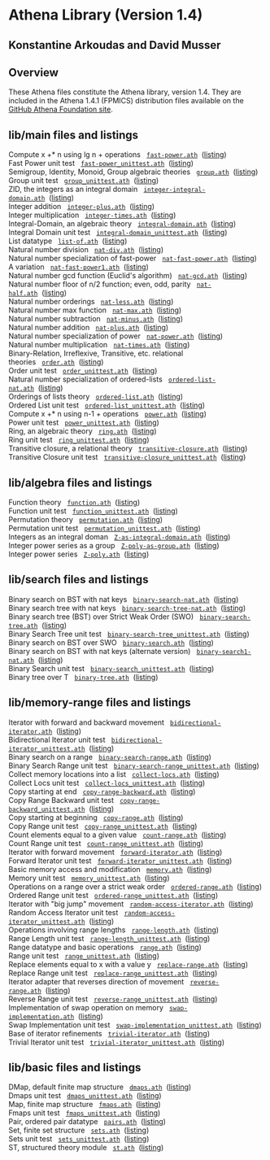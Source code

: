 # Athena Library (Version 1.4)

##  Konstantine Arkoudas and David Musser

## Overview 

These Athena files constitute the Athena library, version 1.4. They are
included in the Athena 1.4.1 (FPMICS) distribution files available on
the [GitHub Athena Foundation
site](https://github.com/AthenaFoundation/athena).

## lib/main files and listings 

Compute x +\* n using lg n +
operations   [`fast-power.ath`](https://github.com/AthenaFoundation/athena/blob/master/lib/main/fast-power.ath)  ([listing](https://github.com/AthenaFoundation/athena/blob/master/listings/lib/main/fast-power.ath.pdf))\
Fast Power unit
test   [`fast-power_unittest.ath`](https://github.com/AthenaFoundation/athena/blob/master/lib/main/fast-power_unittest.ath)  ([listing](https://github.com/AthenaFoundation/athena/blob/master/listings/lib/main/fast-power_unittest.ath.pdf))\
Semigroup, Identity, Monoid, Group algebraic
theories   [`group.ath`](https://github.com/AthenaFoundation/athena/blob/master/lib/main/group.ath)  ([listing](https://github.com/AthenaFoundation/athena/blob/master/listings/lib/main/group.ath.pdf))\
Group unit
test   [`group_unittest.ath`](https://github.com/AthenaFoundation/athena/blob/master/lib/main/group_unittest.ath)  ([listing](https://github.com/AthenaFoundation/athena/blob/master/listings/lib/main/group_unittest.ath.pdf))\
ZID, the integers as an integral
domain   [`integer-integral-domain.ath`](https://github.com/AthenaFoundation/athena/blob/master/lib/main/integer-integral-domain.ath)  ([listing](https://github.com/AthenaFoundation/athena/blob/master/listings/lib/main/integer-integral-domain.ath.pdf))\
Integer
addition   [`integer-plus.ath`](https://github.com/AthenaFoundation/athena/blob/master/lib/main/integer-plus.ath)  ([listing](https://github.com/AthenaFoundation/athena/blob/master/listings/lib/main/integer-plus.ath.pdf))\
Integer
multiplication   [`integer-times.ath`](https://github.com/AthenaFoundation/athena/blob/master/lib/main/integer-times.ath)  ([listing](https://github.com/AthenaFoundation/athena/blob/master/listings/lib/main/integer-times.ath.pdf))\
Integral-Domain, an algebraic
theory   [`integral-domain.ath`](https://github.com/AthenaFoundation/athena/blob/master/lib/main/integral-domain.ath)  ([listing](https://github.com/AthenaFoundation/athena/blob/master/listings/lib/main/integral-domain.ath.pdf))\
Integral Domain unit
test   [`integral-domain_unittest.ath`](https://github.com/AthenaFoundation/athena/blob/master/lib/main/integral-domain_unittest.ath)  ([listing](https://github.com/AthenaFoundation/athena/blob/master/listings/lib/main/integral-domain_unittest.ath.pdf))\
List
datatype   [`list-of.ath`](https://github.com/AthenaFoundation/athena/blob/master/lib/main/list-of.ath)  ([listing](https://github.com/AthenaFoundation/athena/blob/master/listings/lib/main/list-of.ath.pdf))\
Natural number
division   [`nat-div.ath`](https://github.com/AthenaFoundation/athena/blob/master/lib/main/nat-div.ath)  ([listing](https://github.com/AthenaFoundation/athena/blob/master/listings/lib/main/nat-div.ath.pdf))\
Natural number specialization of
fast-power   [`nat-fast-power.ath`](https://github.com/AthenaFoundation/athena/blob/master/lib/main/nat-fast-power.ath)  ([listing](https://github.com/AthenaFoundation/athena/blob/master/listings/lib/main/nat-fast-power.ath.pdf))\
A
variation   [`nat-fast-power1.ath`](https://github.com/AthenaFoundation/athena/blob/master/lib/main/nat-fast-power1.ath)  ([listing](https://github.com/AthenaFoundation/athena/blob/master/listings/lib/main/nat-fast-power1.ath.pdf))\
Natural number gcd function (Euclid's
algorithm)   [`nat-gcd.ath`](https://github.com/AthenaFoundation/athena/blob/master/lib/main/nat-gcd.ath)  ([listing](https://github.com/AthenaFoundation/athena/blob/master/listings/lib/main/nat-gcd.ath.pdf))\
Natural number floor of n/2 function; even, odd,
parity   [`nat-half.ath`](https://github.com/AthenaFoundation/athena/blob/master/lib/main/nat-half.ath)  ([listing](https://github.com/AthenaFoundation/athena/blob/master/listings/lib/main/nat-half.ath.pdf))\
Natural number
orderings   [`nat-less.ath`](https://github.com/AthenaFoundation/athena/blob/master/lib/main/nat-less.ath)  ([listing](https://github.com/AthenaFoundation/athena/blob/master/listings/lib/main/nat-less.ath.pdf))\
Natural number max
function   [`nat-max.ath`](https://github.com/AthenaFoundation/athena/blob/master/lib/main/nat-max.ath)  ([listing](https://github.com/AthenaFoundation/athena/blob/master/listings/lib/main/nat-max.ath.pdf))\
Natural number
subtraction   [`nat-minus.ath`](https://github.com/AthenaFoundation/athena/blob/master/lib/main/nat-minus.ath)  ([listing](https://github.com/AthenaFoundation/athena/blob/master/listings/lib/main/nat-minus.ath.pdf))\
Natural number
addition   [`nat-plus.ath`](https://github.com/AthenaFoundation/athena/blob/master/lib/main/nat-plus.ath)  ([listing](https://github.com/AthenaFoundation/athena/blob/master/listings/lib/main/nat-plus.ath.pdf))\
Natural number specialization of
power   [`nat-power.ath`](https://github.com/AthenaFoundation/athena/blob/master/lib/main/nat-power.ath)  ([listing](https://github.com/AthenaFoundation/athena/blob/master/listings/lib/main/nat-power.ath.pdf))\
Natural number
multiplication   [`nat-times.ath`](https://github.com/AthenaFoundation/athena/blob/master/lib/main/nat-times.ath)  ([listing](https://github.com/AthenaFoundation/athena/blob/master/listings/lib/main/nat-times.ath.pdf))\
Binary-Relation, Irreflexive, Transitive, etc. relational
theories   [`order.ath`](https://github.com/AthenaFoundation/athena/blob/master/lib/main/order.ath)  ([listing](https://github.com/AthenaFoundation/athena/blob/master/listings/lib/main/order.ath.pdf))\
Order unit
test   [`order_unittest.ath`](https://github.com/AthenaFoundation/athena/blob/master/lib/main/order_unittest.ath)  ([listing](https://github.com/AthenaFoundation/athena/blob/master/listings/lib/main/order_unittest.ath.pdf))\
Natural number specialization of
ordered-lists   [`ordered-list-nat.ath`](https://github.com/AthenaFoundation/athena/blob/master/lib/main/ordered-list-nat.ath)  ([listing](https://github.com/AthenaFoundation/athena/blob/master/listings/lib/main/ordered-list-nat.ath.pdf))\
Orderings of lists
theory   [`ordered-list.ath`](https://github.com/AthenaFoundation/athena/blob/master/lib/main/ordered-list.ath)  ([listing](https://github.com/AthenaFoundation/athena/blob/master/listings/lib/main/ordered-list.ath.pdf))\
Ordered List unit
test   [`ordered-list_unittest.ath`](https://github.com/AthenaFoundation/athena/blob/master/lib/main/ordered-list_unittest.ath)  ([listing](https://github.com/AthenaFoundation/athena/blob/master/listings/lib/main/ordered-list_unittest.ath.pdf))\
Compute x +\* n using n-1 +
operations   [`power.ath`](https://github.com/AthenaFoundation/athena/blob/master/lib/main/power.ath)  ([listing](https://github.com/AthenaFoundation/athena/blob/master/listings/lib/main/power.ath.pdf))\
Power unit
test   [`power_unittest.ath`](https://github.com/AthenaFoundation/athena/blob/master/lib/main/power_unittest.ath)  ([listing](https://github.com/AthenaFoundation/athena/blob/master/listings/lib/main/power_unittest.ath.pdf))\
Ring, an algebraic
theory   [`ring.ath`](https://github.com/AthenaFoundation/athena/blob/master/lib/main/ring.ath)  ([listing](https://github.com/AthenaFoundation/athena/blob/master/listings/lib/main/ring.ath.pdf))\
Ring unit
test   [`ring_unittest.ath`](https://github.com/AthenaFoundation/athena/blob/master/lib/main/ring_unittest.ath)  ([listing](https://github.com/AthenaFoundation/athena/blob/master/listings/lib/main/ring_unittest.ath.pdf))\
Transitive closure, a relational
theory   [`transitive-closure.ath`](https://github.com/AthenaFoundation/athena/blob/master/lib/main/transitive-closure.ath)  ([listing](https://github.com/AthenaFoundation/athena/blob/master/listings/lib/main/transitive-closure.ath.pdf))\
Transitive Closure unit
test   [`transitive-closure_unittest.ath`](https://github.com/AthenaFoundation/athena/blob/master/lib/main/transitive-closure_unittest.ath)  ([listing](https://github.com/AthenaFoundation/athena/blob/master/listings/lib/main/transitive-closure_unittest.ath.pdf))

## lib/algebra files and listings 

Function
theory   [`function.ath`](https://github.com/AthenaFoundation/athena/blob/master/lib/algebra/function.ath)  ([listing](https://github.com/AthenaFoundation/athena/blob/master/listings/lib/algebra/function.ath.pdf))\
Function unit
test   [`function_unittest.ath`](https://github.com/AthenaFoundation/athena/blob/master/lib/algebra/function_unittest.ath)  ([listing](https://github.com/AthenaFoundation/athena/blob/master/listings/lib/algebra/function_unittest.ath.pdf))\
Permutation
theory   [`permutation.ath`](https://github.com/AthenaFoundation/athena/blob/master/lib/algebra/permutation.ath)  ([listing](https://github.com/AthenaFoundation/athena/blob/master/listings/lib/algebra/permutation.ath.pdf))\
Permutation unit
test   [`permutation_unittest.ath`](https://github.com/AthenaFoundation/athena/blob/master/lib/algebra/permutation_unittest.ath)  ([listing](https://github.com/AthenaFoundation/athena/blob/master/listings/lib/algebra/permutation_unittest.ath.pdf))\
Integers as an integral
doman   [`Z-as-integral-domain.ath`](https://github.com/AthenaFoundation/athena/blob/master/lib/algebra/Z-as-integral-domain.ath)  ([listing](https://github.com/AthenaFoundation/athena/blob/master/listings/lib/algebra/Z-as-integral-domain.ath.pdf))\
Integer power series as a
group   [`Z-poly-as-group.ath`](https://github.com/AthenaFoundation/athena/blob/master/lib/algebra/Z-poly-as-group.ath)  ([listing](https://github.com/AthenaFoundation/athena/blob/master/listings/lib/algebra/Z-poly-as-group.ath.pdf))\
Integer power
series   [`Z-poly.ath`](https://github.com/AthenaFoundation/athena/blob/master/lib/algebra/Z-poly.ath)  ([listing](https://github.com/AthenaFoundation/athena/blob/master/listings/lib/algebra/Z-poly.ath.pdf))

## lib/search files and listings 

Binary search on BST with nat
keys   [`binary-search-nat.ath`](https://github.com/AthenaFoundation/athena/blob/master/lib/search/binary-search-nat.ath)  ([listing](https://github.com/AthenaFoundation/athena/blob/master/listings/lib/search/binary-search-nat.ath.pdf))\
Binary search tree with nat
keys   [`binary-search-tree-nat.ath`](https://github.com/AthenaFoundation/athena/blob/master/lib/search/binary-search-tree-nat.ath)  ([listing](https://github.com/AthenaFoundation/athena/blob/master/listings/lib/search/binary-search-tree-nat.ath.pdf))\
Binary search tree (BST) over Strict Weak Order
(SWO)   [`binary-search-tree.ath`](https://github.com/AthenaFoundation/athena/blob/master/lib/search/binary-search-tree.ath)  ([listing](https://github.com/AthenaFoundation/athena/blob/master/listings/lib/search/binary-search-tree.ath.pdf))\
Binary Search Tree unit
test   [`binary-search-tree_unittest.ath`](https://github.com/AthenaFoundation/athena/blob/master/lib/search/binary-search-tree_unittest.ath)  ([listing](https://github.com/AthenaFoundation/athena/blob/master/listings/lib/search/binary-search-tree_unittest.ath.pdf))\
Binary search on BST over
SWO   [`binary-search.ath`](https://github.com/AthenaFoundation/athena/blob/master/lib/search/binary-search.ath)  ([listing](https://github.com/AthenaFoundation/athena/blob/master/listings/lib/search/binary-search.ath.pdf))\
Binary search on BST with nat keys (alternate
version)   [`binary-search1-nat.ath`](https://github.com/AthenaFoundation/athena/blob/master/lib/search/binary-search1-nat.ath)  ([listing](https://github.com/AthenaFoundation/athena/blob/master/listings/lib/search/binary-search1-nat.ath.pdf))\
Binary Search unit
test   [`binary-search_unittest.ath`](https://github.com/AthenaFoundation/athena/blob/master/lib/search/binary-search_unittest.ath)  ([listing](https://github.com/AthenaFoundation/athena/blob/master/listings/lib/search/binary-search_unittest.ath.pdf))\
Binary tree over
T   [`binary-tree.ath`](https://github.com/AthenaFoundation/athena/blob/master/lib/search/binary-tree.ath)  ([listing](https://github.com/AthenaFoundation/athena/blob/master/listings/lib/search/binary-tree.ath.pdf))

## lib/memory-range files and listings 

Iterator with forward and backward
movement   [`bidirectional-iterator.ath`](https://github.com/AthenaFoundation/athena/blob/master/lib/memory-range/bidirectional-iterator.ath)  ([listing](https://github.com/AthenaFoundation/athena/blob/master/listings/lib/memory-range/bidirectional-iterator.ath.pdf))\
Bidirectional Iterator unit
test   [`bidirectional-iterator_unittest.ath`](https://github.com/AthenaFoundation/athena/blob/master/lib/memory-range/bidirectional-iterator_unittest.ath)  ([listing](https://github.com/AthenaFoundation/athena/blob/master/listings/lib/memory-range/bidirectional-iterator_unittest.ath.pdf))\
Binary search on a
range   [`binary-search-range.ath`](https://github.com/AthenaFoundation/athena/blob/master/lib/memory-range/binary-search-range.ath)  ([listing](https://github.com/AthenaFoundation/athena/blob/master/listings/lib/memory-range/binary-search-range.ath.pdf))\
Binary Search Range unit
test   [`binary-search-range_unittest.ath`](https://github.com/AthenaFoundation/athena/blob/master/lib/memory-range/binary-search-range_unittest.ath)  ([listing](https://github.com/AthenaFoundation/athena/blob/master/listings/lib/memory-range/binary-search-range_unittest.ath.pdf))\
Collect memory locations into a
list   [`collect-locs.ath`](https://github.com/AthenaFoundation/athena/blob/master/lib/memory-range/collect-locs.ath)  ([listing](https://github.com/AthenaFoundation/athena/blob/master/listings/lib/memory-range/collect-locs.ath.pdf))\
Collect Locs unit
test   [`collect-locs_unittest.ath`](https://github.com/AthenaFoundation/athena/blob/master/lib/memory-range/collect-locs_unittest.ath)  ([listing](https://github.com/AthenaFoundation/athena/blob/master/listings/lib/memory-range/collect-locs_unittest.ath.pdf))\
Copy starting at
end   [`copy-range-backward.ath`](https://github.com/AthenaFoundation/athena/blob/master/lib/memory-range/copy-range-backward.ath)  ([listing](https://github.com/AthenaFoundation/athena/blob/master/listings/lib/memory-range/copy-range-backward.ath.pdf))\
Copy Range Backward unit
test   [`copy-range-backward_unittest.ath`](https://github.com/AthenaFoundation/athena/blob/master/lib/memory-range/copy-range-backward_unittest.ath)  ([listing](https://github.com/AthenaFoundation/athena/blob/master/listings/lib/memory-range/copy-range-backward_unittest.ath.pdf))\
Copy starting at
beginning   [`copy-range.ath`](https://github.com/AthenaFoundation/athena/blob/master/lib/memory-range/copy-range.ath)  ([listing](https://github.com/AthenaFoundation/athena/blob/master/listings/lib/memory-range/copy-range.ath.pdf))\
Copy Range unit
test   [`copy-range_unittest.ath`](https://github.com/AthenaFoundation/athena/blob/master/lib/memory-range/copy-range_unittest.ath)  ([listing](https://github.com/AthenaFoundation/athena/blob/master/listings/lib/memory-range/copy-range_unittest.ath.pdf))\
Count elements equal to a given
value   [`count-range.ath`](https://github.com/AthenaFoundation/athena/blob/master/lib/memory-range/count-range.ath)  ([listing](https://github.com/AthenaFoundation/athena/blob/master/listings/lib/memory-range/count-range.ath.pdf))\
Count Range unit
test   [`count-range_unittest.ath`](https://github.com/AthenaFoundation/athena/blob/master/lib/memory-range/count-range_unittest.ath)  ([listing](https://github.com/AthenaFoundation/athena/blob/master/listings/lib/memory-range/count-range_unittest.ath.pdf))\
Iterator with forward
movement   [`forward-iterator.ath`](https://github.com/AthenaFoundation/athena/blob/master/lib/memory-range/forward-iterator.ath)  ([listing](https://github.com/AthenaFoundation/athena/blob/master/listings/lib/memory-range/forward-iterator.ath.pdf))\
Forward Iterator unit
test   [`forward-iterator_unittest.ath`](https://github.com/AthenaFoundation/athena/blob/master/lib/memory-range/forward-iterator_unittest.ath)  ([listing](https://github.com/AthenaFoundation/athena/blob/master/listings/lib/memory-range/forward-iterator_unittest.ath.pdf))\
Basic memory access and
modification   [`memory.ath`](https://github.com/AthenaFoundation/athena/blob/master/lib/memory-range/memory.ath)  ([listing](https://github.com/AthenaFoundation/athena/blob/master/listings/lib/memory-range/memory.ath.pdf))\
Memory unit
test   [`memory_unittest.ath`](https://github.com/AthenaFoundation/athena/blob/master/lib/memory-range/memory_unittest.ath)  ([listing](https://github.com/AthenaFoundation/athena/blob/master/listings/lib/memory-range/memory_unittest.ath.pdf))\
Operations on a range over a strict weak
order   [`ordered-range.ath`](https://github.com/AthenaFoundation/athena/blob/master/lib/memory-range/ordered-range.ath)  ([listing](https://github.com/AthenaFoundation/athena/blob/master/listings/lib/memory-range/ordered-range.ath.pdf))\
Ordered Range unit
test   [`ordered-range_unittest.ath`](https://github.com/AthenaFoundation/athena/blob/master/lib/memory-range/ordered-range_unittest.ath)  ([listing](https://github.com/AthenaFoundation/athena/blob/master/listings/lib/memory-range/ordered-range_unittest.ath.pdf))\
Iterator with "big jump"
movement   [`random-access-iterator.ath`](https://github.com/AthenaFoundation/athena/blob/master/lib/memory-range/random-access-iterator.ath)  ([listing](https://github.com/AthenaFoundation/athena/blob/master/listings/lib/memory-range/random-access-iterator.ath.pdf))\
Random Access Iterator unit
test   [`random-access-iterator_unittest.ath`](https://github.com/AthenaFoundation/athena/blob/master/lib/memory-range/random-access-iterator_unittest.ath)  ([listing](https://github.com/AthenaFoundation/athena/blob/master/listings/lib/memory-range/random-access-iterator_unittest.ath.pdf))\
Operations involving range
lengths   [`range-length.ath`](https://github.com/AthenaFoundation/athena/blob/master/lib/memory-range/range-length.ath)  ([listing](https://github.com/AthenaFoundation/athena/blob/master/listings/lib/memory-range/range-length.ath.pdf))\
Range Length unit
test   [`range-length_unittest.ath`](https://github.com/AthenaFoundation/athena/blob/master/lib/memory-range/range-length_unittest.ath)  ([listing](https://github.com/AthenaFoundation/athena/blob/master/listings/lib/memory-range/range-length_unittest.ath.pdf))\
Range datatype and basic
operations   [`range.ath`](https://github.com/AthenaFoundation/athena/blob/master/lib/memory-range/range.ath)  ([listing](https://github.com/AthenaFoundation/athena/blob/master/listings/lib/memory-range/range.ath.pdf))\
Range unit
test   [`range_unittest.ath`](https://github.com/AthenaFoundation/athena/blob/master/lib/memory-range/range_unittest.ath)  ([listing](https://github.com/AthenaFoundation/athena/blob/master/listings/lib/memory-range/range_unittest.ath.pdf))\
Replace elements equal to x with a value
y   [`replace-range.ath`](https://github.com/AthenaFoundation/athena/blob/master/lib/memory-range/replace-range.ath)  ([listing](https://github.com/AthenaFoundation/athena/blob/master/listings/lib/memory-range/replace-range.ath.pdf))\
Replace Range unit
test   [`replace-range_unittest.ath`](https://github.com/AthenaFoundation/athena/blob/master/lib/memory-range/replace-range_unittest.ath)  ([listing](https://github.com/AthenaFoundation/athena/blob/master/listings/lib/memory-range/replace-range_unittest.ath.pdf))\
Iterator adapter that reverses direction of
movement   [`reverse-range.ath`](https://github.com/AthenaFoundation/athena/blob/master/lib/memory-range/reverse-range.ath)  ([listing](https://github.com/AthenaFoundation/athena/blob/master/listings/lib/memory-range/reverse-range.ath.pdf))\
Reverse Range unit
test   [`reverse-range_unittest.ath`](https://github.com/AthenaFoundation/athena/blob/master/lib/memory-range/reverse-range_unittest.ath)  ([listing](https://github.com/AthenaFoundation/athena/blob/master/listings/lib/memory-range/reverse-range_unittest.ath.pdf))\
Implementation of swap operation on
memory   [`swap-implementation.ath`](https://github.com/AthenaFoundation/athena/blob/master/lib/memory-range/swap-implementation.ath)  ([listing](https://github.com/AthenaFoundation/athena/blob/master/listings/lib/memory-range/swap-implementation.ath.pdf))\
Swap Implementation unit
test   [`swap-implementation_unittest.ath`](https://github.com/AthenaFoundation/athena/blob/master/lib/memory-range/swap-implementation_unittest.ath)  ([listing](https://github.com/AthenaFoundation/athena/blob/master/listings/lib/memory-range/swap-implementation_unittest.ath.pdf))\
Base of iterator
refinements   [`trivial-iterator.ath`](https://github.com/AthenaFoundation/athena/blob/master/lib/memory-range/trivial-iterator.ath)  ([listing](https://github.com/AthenaFoundation/athena/blob/master/listings/lib/memory-range/trivial-iterator.ath.pdf))\
Trivial Iterator unit
test   [`trivial-iterator_unittest.ath`](https://github.com/AthenaFoundation/athena/blob/master/lib/memory-range/trivial-iterator_unittest.ath)  ([listing](https://github.com/AthenaFoundation/athena/blob/master/listings/lib/memory-range/trivial-iterator_unittest.ath.pdf))

## lib/basic files and listings

DMap, default finite map
structure   [`dmaps.ath`](https://github.com/AthenaFoundation/athena/blob/master/lib/basic/dmaps.ath)  ([listing](https://github.com/AthenaFoundation/athena/blob/master/listings/lib/basic/dmaps.ath.pdf))\
Dmaps unit
test   [`dmaps_unittest.ath`](https://github.com/AthenaFoundation/athena/blob/master/lib/basic/dmaps_unittest.ath)  ([listing](https://github.com/AthenaFoundation/athena/blob/master/listings/lib/basic/dmaps_unittest.ath.pdf))\
Map, finite map
structure   [`fmaps.ath`](https://github.com/AthenaFoundation/athena/blob/master/lib/basic/fmaps.ath)  ([listing](https://github.com/AthenaFoundation/athena/blob/master/listings/lib/basic/fmaps.ath.pdf))\
Fmaps unit
test   [`fmaps_unittest.ath`](https://github.com/AthenaFoundation/athena/blob/master/lib/basic/fmaps_unittest.ath)  ([listing](https://github.com/AthenaFoundation/athena/blob/master/listings/lib/basic/fmaps_unittest.ath.pdf))\
Pair, ordered pair
datatype   [`pairs.ath`](https://github.com/AthenaFoundation/athena/blob/master/lib/basic/pairs.ath)  ([listing](https://github.com/AthenaFoundation/athena/blob/master/listings/lib/basic/pairs.ath.pdf))\
Set, finite set
structure   [`sets.ath`](https://github.com/AthenaFoundation/athena/blob/master/lib/basic/sets.ath)  ([listing](https://github.com/AthenaFoundation/athena/blob/master/listings/lib/basic/sets.ath.pdf))\
Sets unit
test   [`sets_unittest.ath`](https://github.com/AthenaFoundation/athena/blob/master/lib/basic/sets_unittest.ath)  ([listing](https://github.com/AthenaFoundation/athena/blob/master/listings/lib/basic/sets_unittest.ath.pdf))\
ST, structured theory
module   [`st.ath`](https://github.com/AthenaFoundation/athena/blob/master/lib/basic/st.ath)  ([listing](https://github.com/AthenaFoundation/athena/blob/master/listings/lib/basic/st.ath.pdf))
